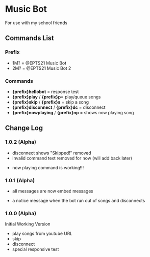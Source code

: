 # Music Bot
For use with my school friends

## Commands List
### Prefix
* 1M? = @EPTS21 Music Bot
* 2M? = @EPTS21 Music Bot 2

### Commands
* <b>{prefix}hellobot</b> = response test
* <b>{prefix}play</b> / <b>{prefix}p</b>= play/queue songs
* <b>{prefix}skip</b> / <b>{prefix}s</b> = skip a song
* <b>{prefix}disconnect</b> / <b>{prefix}dc</b> = disconnect
* <b>{prefix}nowplaying</b> / <b>{prefix}np</b> = shows now playing song

## Change Log
### 1.0.2 (Alpha)
- disconnect shows "Skipped!" removed
- invalid command text removed for now (will add back later)
+ now playing command is working!!!

### 1.0.1 (Alpha)
* all messages are now embed messages
+ a notice message when the bot run out of songs and disconnects

### 1.0.0 (Alpha)
Initial Working Version
+ play songs from youtube URL
+ skip
+ disconnect
+ special responsive test
